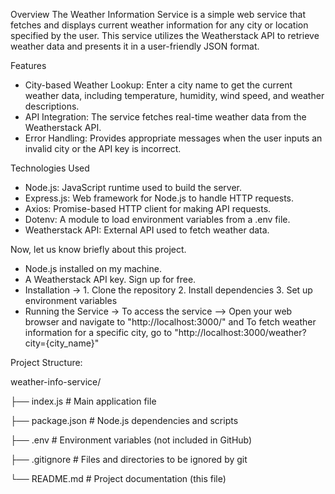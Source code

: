 Overview
The Weather Information Service is a simple web service that fetches and displays current weather information for any city or location specified by the user. 
This service utilizes the Weatherstack API to retrieve weather data and presents it in a user-friendly JSON format.

Features

* City-based Weather Lookup: Enter a city name to get the current weather data, including temperature, humidity, wind speed, and weather descriptions.
* API Integration: The service fetches real-time weather data from the Weatherstack API.
* Error Handling: Provides appropriate messages when the user inputs an invalid city or the API key is incorrect.

Technologies Used

* Node.js: JavaScript runtime used to build the server.
* Express.js: Web framework for Node.js to handle HTTP requests.
* Axios: Promise-based HTTP client for making API requests.
* Dotenv: A module to load environment variables from a .env file.
* Weatherstack API: External API used to fetch weather data.

Now, let us know briefly about this project.

* Node.js installed on my machine.   
* A Weatherstack API key. Sign up for free.
* Installation ->
        1. Clone the repository
        2. Install dependencies
        3. Set up environment variables
* Running the Service -> To access the service -->  Open your web browser and navigate to "http://localhost:3000/" and
   To fetch weather information for a specific city, go to "http://localhost:3000/weather?city={city_name}"

Project Structure:     


weather-info-service/

├── index.js                # Main application file

├── package.json            # Node.js dependencies and scripts

├── .env                    # Environment variables (not included in GitHub)

├── .gitignore              # Files and directories to be ignored by git

└── README.md               # Project documentation (this file)
